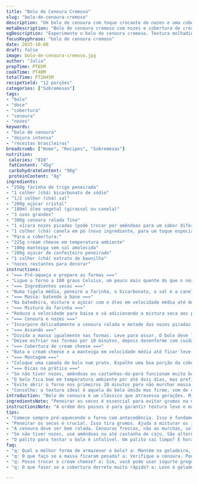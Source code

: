```yaml
---
title: "Bolo de Cenoura Cremoso"
slug: "bolo-de-cenoura-cremoso"
description: "Um bolo de cenoura com toque crocante de nozes e uma cobertura cremosa de cream cheese. Adaptado para ter uma textura mais molhadinha sem perder estrutura, mistura ingredientes tradicionais com uma pitada de especiarias. Três camadas equilibradas, perfeito para quem curte uma doçura intensa com a acidez suave do cream cheese. Combina bem com café forte ou chá preto."
metaDescription: "Bolo de cenoura cremoso com nozes e cobertura de cream cheese. Uma receita irresistível para quem ama um doce equilibrado."
ogDescription: "Experimente o bolo de cenoura cremoso. Textura molhadinha, nozes crocantes, e uma cobertura que encanta. Ideal para acompanhar seu café."
focusKeyphrase: "bolo de cenoura cremoso"
date: 2025-10-08
draft: false
image: bolo-de-cenoura-cremoso.jpg
author: "Julia"
prepTime: PT65M
cookTime: PT40M
totalTime: PT1H45M
recipeYield: "12 porções"
categories: ["Sobremesas"]
tags:
- "bolo"
- "doce"
- "cobertura"
- "cenoura"
- "nozes"
keywords:
- "bolo de cenoura"
- "doçura intensa"
- "receitas brasileiras"
breadcrumb: ["Home", "Recipes", "Sobremesas"]
nutrition: 
 calories: "810"
 fatContent: "45g"
 carbohydrateContent: "90g"
 proteinContent: "8g"
ingredients:
- "250g farinha de trigo peneirada"
- "1 colher (chá) bicarbonato de sódio"
- "1/2 colher (chá) sal"
- "200g açúcar cristal"
- "180ml óleo vegetal (girassol ou canola)"
- "3 ovos grandes"
- "300g cenoura ralada fina"
- "1 xícara nozes picadas (pode trocar por amêndoas para um sabor diferente)"
- "1 colher (chá) canela em pó (novo ingrediente, para um toque especial)"
- "Para a cobertura:"
- "225g cream cheese em temperatura ambiente"
- "100g manteiga sem sal amolecida"
- "200g açúcar de confeiteiro peneirado"
- "1 colher (chá) extrato de baunilha"
- "nozes restantes para decorar"
instructions:
- "=== Pré-aqueça e prepare as formas ==="
- "Ligue o forno a 180 graus Celsius, um pouco mais quente do que o normal pra promover bom crescimento do bolo. Unte três formas redondas de 23 cm com óleo e papel manteiga. Unte o papel também para garantir que o bolo desenforme fácil e não grude nos cantos, isso já me salvou várias vezes."
- "=== Ingredientes secos ==="
- "Numa tigela média, peneire a farinha, o bicarbonato, o sal e a canela. A canela solta um aroma que ajuda a balancear o doce da massa, não pule, se quiser pode usar noz-moscada em vez disso. Reserve."
- "=== Massa: batendo a base ==="
- "Na batedeira, misture o açúcar com o óleo em velocidade média até desaparecer a textura granulada do açúcar; uns 3 minutos. Adicione os ovos um a um, batendo até incorporar bem entre eles. Isso evita que a massa fique quebradiça."
- "=== Mistura da farinha ==="
- "Reduza a velocidade para baixa e vá adicionando a mistura seca aos poucos. Pare de bater assim que a farinha sumir da massa pra não desenvolver muito glúten e não endurecer o bolo. Com a espátula, raspe as laterais da tigela para homogêneo."
- "=== Cenoura e nozes ==="
- "Incorpore delicadamente a cenoura ralada e metade das nozes picadas, mexendo com a espátula. A cenoura molhada solta umido na massa, procure distribuir bem para garantir que todos os pedaços estejam envolvidos em massa, não só empurrados pra baixo."
- "=== Assando ==="
- "Divida a massa igualmente nas formas. Leve para assar. O bolo deve levar entre 35 e 40 minutos, mas o calor pode variar, então para saber se está pronto use o teste do palito: espete no centro, se sair limpo é hora de tirar. Uma leve umidade no palito ainda é aceitável pra não ficar seco demais."
- "Deixe esfriar nas formas por 10 minutos, depois desenforme com cuidado e transfira para uma grade para esfriar completamente. Muito importante, senão a cobertura vai derreter e o bolo vira uma bagunça."
- "=== Cobertura de cream cheese ==="
- "Bata o cream cheese e a manteiga em velocidade média até ficar leve e fofo com textura quase de chantilly. Aos poucos incorpore o açúcar de confeiteiro e continue batendo. Termine adicionando a baunilha. Se a cobertura ficar muito mole, leve 10 minutos na geladeira, assim firma e facilita a aplicação."
- "=== Montagem ==="
- "Coloque uma camada de bolo num prato. Espalhe uma boa porção da cobertura, cubra com a próxima camada e repita. Finalize espalhando o restante do creme nas laterais e topo, usando uma espátula para alisar e dar acabamento rústico. Pra decorar, ajeite as nozes restantes ao redor da borda no topo. Dá um visual artesanal e um crocante final que muda tudo."
- "=== Dicas na prática ==="
- "Se não tiver nozes, amêndoas ou castanhas-do-pará funcionam muito bem. Cenoura fresca e bem raladinha solta mais umidade; cuidado pra não exagerar pois pode demorar a assar e ficar massa pesada. A canela pode ser substituída por especiarias tipo gengibre em pó para um toque diferente."
- "O bolo fica bom em temperatura ambiente por até dois dias, mas prefiro manter na geladeira em pote fechado para não ressecar nem pegar cheiro de geladeira. Para servir, tira uns 20 minutos antes, deixa a cobertura mais macia e o sabor explode."
- "Evite abrir o forno nos primeiros 20 minutos para não murchar massa. Se perceber bolhas de ar grandes na superfície, bata a massa suavemente com uma colher pra liberar, ou mexa menos, pois muita batida cria glúten demais."
- "Conselho: a textura ideal é aquela do bolo úmido mas firme, som de corte macio mas que não desanda. Isso se pega no olho e na mão com prática."
introduction: "Bolo de cenoura é um clássico que atravessa gerações. Minha versão aqui traz uma camada extra de sabor e textura, graças à canela na massa e uma pitada de nozes na receita. Depois de muitas tentativas, aprendi que equilibração entre a umidade da cenoura ralada e o ponto da farinha é o que faz o bolo crescer e ficar macio, sem desmanchar. Usar o cream cheese numa cobertura não é novidade, mas a forma com que você aplica, o tempo de refrigeração da cobertura e a escolha das nozes para decoração são detalhes que dão personalidade à sobremesa. Abro essa receita pra quem quer sair do convencional, misturando o velho aroma da cenoura com toques que surpreendem no paladar e na textura."
ingredientsNote: "Peneirar os secos é essencial para evitar grumos na massa, além de facilitar a incorporação. O óleo deve ser neutro para não interferir no sabor do bolo. Substituir nozes por outras oleaginosas funciona, até castanha de caju numa emergência. Se não tiver bicarbonato, fermento químico também dá, porém o bolo pode ficar menos aerado. A canela é opcional, mas recomendo pela profundidade que traz. Cream cheese precisa estar em temperatura ambiente para bater fácil e evitar talhar a cobertura."
instructionsNote: "A ordem dos passos é para garantir textura leve e massa úmida, sem excesso de glúten. Bater açúcar com óleo cria uma emulsão que ajuda no crescimento. A adição dos ingredientes secos em baixa velocidade evita a perda do ar incorporado, que dá leveza. Atenção ao tempo e temperatura do forno, forno baixo demais deixa a massa pegajosa, muito quente queima por fora e fica crua por dentro. O teste do palito é infalível, e observar o bolo se soltar nas bordas indica que está pronto para desenformar com segurança. A cobertura requer paciência; se muito fria, fica difícil de espalhar; muito quente, desanda. Sempre cubro com nozes para um toque visual e crocante que rouba a cena."
tips:
- "Comece sempre pré-aquecendo o forno com antecedência. Isso é fundamental. Sem isso, o bolo não cresce. Ele precisa estar quentinho e pronto quando a massa chega. Um forno irregular, esquecido, pode estragar tudo."
- "Peneirar os secos é crucial. Isso tira grumos. Ajuda a misturar os ingredientes. Farinha e bicarbonato juntos são uma combinação. Ignorar pode deixar a massa pesada. Assim, todos os ingredientes se encontram bem."
- "A cenoura deve ser bem ralada. Cenouras frescas, não as murchas, soltam mais umidade. Isso faz diferença na textura. Uma cenoura pesada pode atrasar o tempo no forno. Preste atenção ao detalhe da nutrição ao escolher."
- "Se não tiver nozes, use amêndoas ou até castanha de caju. São alternativas com textura boa. A canela no bolo cria um aroma incrível. Pode trocar por gengibre se preferir. Os toques melhoram o gosto fruit."
- "O palito para testar o bolo é infalível. Um palito sai limpo? É hora de tirar. Um pouco de umidade é aceitável. Não deixe o bolo esfriar muito nas formas. Parte da cobertura pode derreter. A temperatura ambiente ajuda na aplicação da cobertura."
faq:
- "q: Qual a melhor forma de armazenar o bolo? a: Mantém na geladeira, em pote fechado. Dura dois dias. Pote hermético é ideal. Não resseca."
- "q: O que faço se a massa ficaram pesada? a: Verifique a cenoura. Pode ter colocado demais. Ou manteve batendo? Isso ativa o glúten. Uma massa leve é melhor."
- "q: Posso trocar o cream cheese? a: Sim, você pode usar iogurte grego. Isso muda um pouco o sabor. E deixa menos doce. Experimente."
- "q: O que fazer se a cobertura derrete muito rápido? a: Leve à geladeira por 10 minutos. Ajuda a firmar. Você precisa ter textura. Facilita a aplicação depois."

---
```

